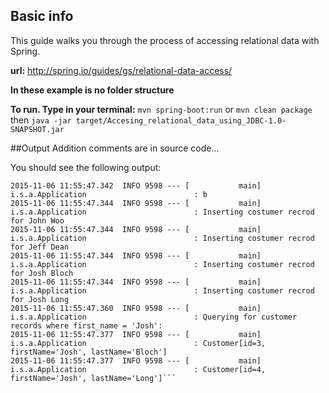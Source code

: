 ## Basic info

This guide walks you through the process of accessing relational data with Spring.

**url:** http://spring.io/guides/gs/relational-data-access/

**In these example is no folder structure**

**To run. Type in your terminal:** ```mvn spring-boot:run``` or ```mvn clean package``` then ```java -jar target/Accesing_relational_data_using_JDBC-1.0-SNAPSHOT.jar```


##Output
Addition comments are in source code...

You should see the following output:
```2015-11-06 11:55:47.248  INFO 9598 --- [           main] i.s.a.Application                        : Creating tables
2015-11-06 11:55:47.342  INFO 9598 --- [           main] i.s.a.Application                        : b
2015-11-06 11:55:47.344  INFO 9598 --- [           main] i.s.a.Application                        : Inserting costumer recrod for John Woo
2015-11-06 11:55:47.344  INFO 9598 --- [           main] i.s.a.Application                        : Inserting costumer recrod for Jeff Dean
2015-11-06 11:55:47.344  INFO 9598 --- [           main] i.s.a.Application                        : Inserting costumer recrod for Josh Bloch
2015-11-06 11:55:47.344  INFO 9598 --- [           main] i.s.a.Application                        : Inserting costumer recrod for Josh Long
2015-11-06 11:55:47.360  INFO 9598 --- [           main] i.s.a.Application                        : Querying for customer records where first_name = 'Josh':
2015-11-06 11:55:47.377  INFO 9598 --- [           main] i.s.a.Application                        : Customer[id=3, firstName='Josh', lastName='Bloch']
2015-11-06 11:55:47.377  INFO 9598 --- [           main] i.s.a.Application                        : Customer[id=4, firstName='Josh', lastName='Long']```

